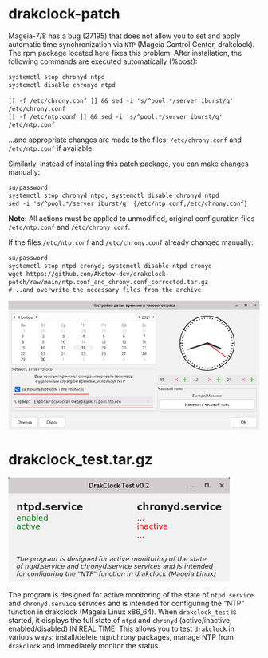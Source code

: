 # drakclock-patch
Mageia-7/8 has a bug (27195) that does not allow you to set and apply automatic time synchronization via `NTP` (Mageia Control Center, drakclock). The rpm package located here fixes this problem. After installation, the following commands are executed automatically (%post):
```
systemctl stop chronyd ntpd
systemctl disable chronyd ntpd

[[ -f /etc/chrony.conf ]] && sed -i 's/^pool.*/server iburst/g' /etc/chrony.conf
[[ -f /etc/ntp.conf ]] && sed -i 's/^pool.*/server iburst/g' /etc/ntp.conf
```

...and appropriate changes are made to the files: `/etc/chrony.conf` and `/etc/ntp.conf` if available.

Similarly, instead of installing this patch package, you can make changes manually:
```
su/password
systemctl stop chronyd ntpd; systemctl disable chronyd ntpd
sed -i 's/^pool.*/server iburst/g' {/etc/ntp.conf,/etc/chrony.conf}
```
**Note:** All actions must be applied to unmodified, original configuration files `/etc/ntp.conf` and `/etc/chrony.conf`.

If the files `/etc/ntp.conf` and `/etc/chrony.conf` already changed manually:
```
su/password
systemctl stop ntpd cronyd; systemctl disable ntpd cronyd
wget https://github.com/AKotov-dev/drakclock-patch/raw/main/ntp.conf_and_chrony.conf_corrected.tar.gz
#...and overwrite the necessary files from the archive
``` 

![](https://github.com/AKotov-dev/drakclock-patch/blob/main/ScreenShot.png)

# drakclock_test.tar.gz

![](https://github.com/AKotov-dev/drakclock-patch/blob/main/DrakClock_Test.png)

The program is designed for active monitoring of the state of `ntpd.service` and `chronyd.service` services and is intended for configuring the "NTP" function in drakclock (Mageia Linux x86_64). When `drakclock_test` is started, it displays the full state of `ntpd` and `chronyd` (active/inactive, enabled/disabled) IN REAL TIME. This allows you to test `drakclock` in various ways: install/delete ntp/chrony packages, manage NTP from `drakclock` and immediately monitor the status.
